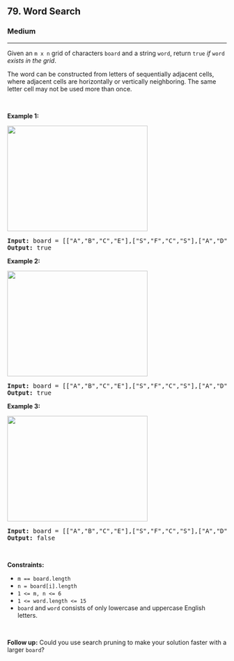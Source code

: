 <h2>79. Word Search</h2><h3>Medium</h3><hr><div style="user-select: auto;"><p style="user-select: auto;">Given an <code style="user-select: auto;">m x n</code> grid of characters <code style="user-select: auto;">board</code> and a string <code style="user-select: auto;">word</code>, return <code style="user-select: auto;">true</code> <em style="user-select: auto;">if</em> <code style="user-select: auto;">word</code> <em style="user-select: auto;">exists in the grid</em>.</p>

<p style="user-select: auto;">The word can be constructed from letters of sequentially adjacent cells, where adjacent cells are horizontally or vertically neighboring. The same letter cell may not be used more than once.</p>

<p style="user-select: auto;">&nbsp;</p>
<p style="user-select: auto;"><strong style="user-select: auto;">Example 1:</strong></p>
<img alt="" src="https://assets.leetcode.com/uploads/2020/11/04/word2.jpg" style="width: 322px; height: 242px; user-select: auto;">
<pre style="user-select: auto;"><strong style="user-select: auto;">Input:</strong> board = [["A","B","C","E"],["S","F","C","S"],["A","D","E","E"]], word = "ABCCED"
<strong style="user-select: auto;">Output:</strong> true
</pre>

<p style="user-select: auto;"><strong style="user-select: auto;">Example 2:</strong></p>
<img alt="" src="https://assets.leetcode.com/uploads/2020/11/04/word-1.jpg" style="width: 322px; height: 242px; user-select: auto;">
<pre style="user-select: auto;"><strong style="user-select: auto;">Input:</strong> board = [["A","B","C","E"],["S","F","C","S"],["A","D","E","E"]], word = "SEE"
<strong style="user-select: auto;">Output:</strong> true
</pre>

<p style="user-select: auto;"><strong style="user-select: auto;">Example 3:</strong></p>
<img alt="" src="https://assets.leetcode.com/uploads/2020/10/15/word3.jpg" style="width: 322px; height: 242px; user-select: auto;">
<pre style="user-select: auto;"><strong style="user-select: auto;">Input:</strong> board = [["A","B","C","E"],["S","F","C","S"],["A","D","E","E"]], word = "ABCB"
<strong style="user-select: auto;">Output:</strong> false
</pre>

<p style="user-select: auto;">&nbsp;</p>
<p style="user-select: auto;"><strong style="user-select: auto;">Constraints:</strong></p>

<ul style="user-select: auto;">
	<li style="user-select: auto;"><code style="user-select: auto;">m == board.length</code></li>
	<li style="user-select: auto;"><code style="user-select: auto;">n = board[i].length</code></li>
	<li style="user-select: auto;"><code style="user-select: auto;">1 &lt;= m, n &lt;= 6</code></li>
	<li style="user-select: auto;"><code style="user-select: auto;">1 &lt;= word.length &lt;= 15</code></li>
	<li style="user-select: auto;"><code style="user-select: auto;">board</code> and <code style="user-select: auto;">word</code> consists of only lowercase and uppercase English letters.</li>
</ul>

<p style="user-select: auto;">&nbsp;</p>
<p style="user-select: auto;"><strong style="user-select: auto;">Follow up:</strong> Could you use search pruning to make your solution faster with a larger <code style="user-select: auto;">board</code>?</p>
</div>